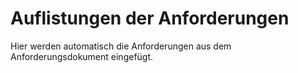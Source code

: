 # Auflistungen der Anforderungen

Hier werden automatisch die Anforderungen aus dem Anforderungsdokument eingefügt.

[//]: # (Script-Start)